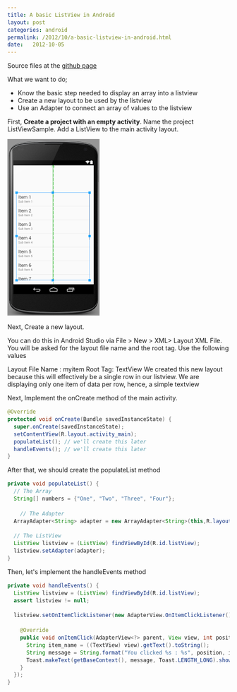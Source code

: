 ```yaml
---
title: A basic ListView in Android
layout: post
categories: android
permalink: /2012/10/a-basic-listview-in-android.html
date:   2012-10-05 
---
```


Source files at the [github page](https://www.workingdev.net/2012/10/git@github.com:tedhagos/BroadcastReceiverManifest.git)

What we want to do;

* Know the basic step needed to display an array into a listview
* Create a new layout to be used by the listview
* Use an Adapter to connect an array of values to the listview

First, **Create a project with an empty activity**. Name the project ListViewSample. Add a ListView to the main activity layout.

![](/images/listview-lab.png)

Next, Create a new layout.

You can do this in Android Studio via File > New > XML> Layout XML File. You will be asked for the layout file name and the root tag. Use the following values

Layout File Name : myitem
Root Tag: TextView
We created this new layout because this will effectively be a single row in our listview. We are displaying only one item of data per row, hence, a simple textview

Next, Implement the onCreate method of the main activity.

```java
@Override
protected void onCreate(Bundle savedInstanceState) {
  super.onCreate(savedInstanceState);
  setContentView(R.layout.activity_main);
  populateList(); // we'll create this later
  handleEvents(); // we'll create this later
} 
```

After that, we should create the populateList method

```java
private void populateList() {
  // The Array
  String[] numbers = {"One", "Two", "Three", "Four"};
  
    // The Adapter
  ArrayAdapter<String> adapter = new ArrayAdapter<String>(this,R.layout.myitem, numbers);

  // The ListView
  ListView listview = (ListView) findViewById(R.id.listView);
  listview.setAdapter(adapter);
}
```

Then, let's implement the handleEvents method

```java
private void handleEvents() {
  ListView listview = (ListView) findViewById(R.id.listView);
  assert listview != null;

  listview.setOnItemClickListener(new AdapterView.OnItemClickListener() {
      
    @Override
    public void onItemClick(AdapterView<?> parent, View view, int position, long id) {
      String item_name = ((TextView) view).getText().toString();
      String message = String.format("You clicked %s : %s", position, item_name);
      Toast.makeText(getBaseContext(), message, Toast.LENGTH_LONG).show();
    }
  });
}
```

 